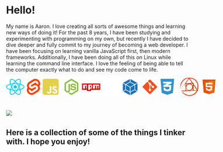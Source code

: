 <h1>Hello!</h1> 
<p>
My name is Aaron. I love creating all sorts of awesome things and learning new ways of doing it! For the past 8 years, I have been studying and experimenting with programming on my own, but recently I have decided to dive deeper and fully commit to my journey of becoming a web developer. I have been focusing on learning vanilla JavaScript first, then modern frameworks. Additionally, I have been doing all of this on Linux while learning the command line interface. I love the feeling of being able to tell the computer exactly what to do and see my code come to life. 
</p>


<div style="display: flex;">
  <img style="height: 50px; width: 50px;" src="https://github.com/Erbnlegend/Erbnlegend/blob/main/react.svg" />
  &nbsp;
  &nbsp;
  <img style="height: 50px; width: 50px;" src="https://github.com/Erbnlegend/Erbnlegend/blob/main/svelte-logo.svg" />
  &nbsp;
  &nbsp;
  <img style="height: 50px; width: 50px;" src="https://github.com/Erbnlegend/Erbnlegend/blob/main/js.svg" />
  &nbsp;
  &nbsp;
  <img style="height: 50px; width: 50px;" src="https://github.com/Erbnlegend/Erbnlegend/blob/main/nodejs.svg" />
  &nbsp;
  &nbsp;
  <img style="height: 50px; width: 50px;" src="https://github.com/Erbnlegend/Erbnlegend/blob/main/icons8-npm.svg" />
  &nbsp;
  &nbsp;
  <img style="height: 50px; width: 50px;" src="https://github.com/Erbnlegend/Erbnlegend/blob/main/icons8-express-js.svg" />
  &nbsp;
  &nbsp;
  <img style="height: 50px; width: 50px;" src="https://github.com/Erbnlegend/Erbnlegend/blob/main/webpack.svg" />
  &nbsp;
  &nbsp;
  <img style="height: 50px; width: 50px;" src="https://github.com/Erbnlegend/Erbnlegend/blob/main/icons8-git.svg" />
  &nbsp;
  &nbsp;
  <img style="height: 50px; width: 50px;" src="https://github.com/Erbnlegend/Erbnlegend/blob/main/css3.svg" />
  &nbsp;
  &nbsp;
  <img style="height: 50px; width: 50px;" src="https://github.com/Erbnlegend/Erbnlegend/blob/main/postcss.svg" />
  &nbsp;
  &nbsp;
  <img style="height: 50px; width: 50px;" src="https://github.com/Erbnlegend/Erbnlegend/blob/main/icons8-html-5.svg" />
</div>
<h1></h1> 
<a href="https://github.com/anuraghazra/github-readme-stats">
  <img src="https://github-readme-stats.vercel.app/api/top-langs/?username=Erbnlegend&theme=dark&repo=github-readme-stats" />
</a>

<h2>Here is a collection of some of the things I tinker with. I hope you enjoy!</h2> 
